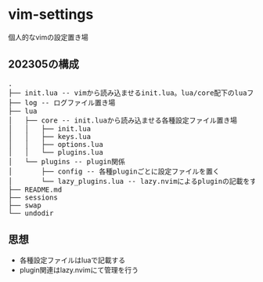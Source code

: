 # vim-settings
個人的なvimの設定置き場

## 202305の構成
<pre>
.
├── init.lua -- vimから読み込ませるinit.lua。lua/core配下のluaファイルを読み込ませる
├── log -- ログファイル置き場
├── lua
│   ├── core -- init.luaから読み込ませる各種設定ファイル置き場
│   │   ├── init.lua
│   │   ├── keys.lua
│   │   ├── options.lua
│   │   └── plugins.lua
│   └── plugins -- plugin関係
│       ├── config -- 各種pluginごとに設定ファイルを置く
│       └── lazy_plugins.lua -- lazy.nvimによるpluginの記載をする
├── README.md
├── sessions
├── swap
└── undodir
</pre>

## 思想
- 各種設定ファイルはluaで記載する
- plugin関連はlazy.nvimにて管理を行う

